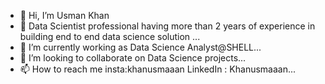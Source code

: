 - 👋 Hi, I’m Usman Khan
- 👀 Data Scientist professional having more than 2 years of experience in building end to end data science solution ...
- 🌱 I’m currently working as Data Science Analyst@SHELL...
- 💞️ I’m looking to collaborate on Data Science projects...
- 📫 How to reach me insta:khanusmaaan LinkedIn : Khanusmaaan...

<!---
KhanUsman786/KhanUsman786 is a ✨ special ✨ repository because its `README.md` (this file) appears on your GitHub profile.
You can click the Preview link to take a look at your changes.
--->
